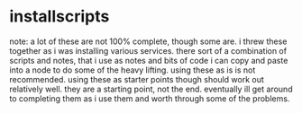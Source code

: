 # installscripts

note: a lot of these are not 100% complete, though some are.
i threw these together as i was installing various services.
there sort of a combination of scripts and notes, that i 
use as notes and bits of code i can copy and paste into a 
node to do some of the heavy lifting. using these as is 
is not recommended. using these as starter points though 
should work out relatively well. they are a starting point, 
not the end. eventually ill get around to completing them as
i use them and worth through some of the problems.
